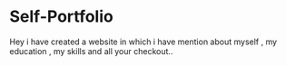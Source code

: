 # Self-Portfolio
Hey i have created a website in which i have mention about myself , my education , my skills and all your checkout..
